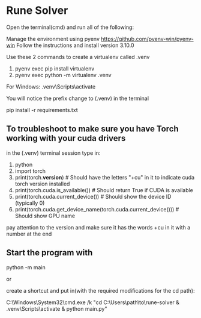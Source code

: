 # Rune Solver
Open the terminal(cmd) and run all of the following:

Manage the environment using pyenv
https://github.com/pyenv-win/pyenv-win
Follow the instructions and install version 3.10.0

Use these 2 commands to create a virtualenv called .venv

1. pyenv exec pip install virtualenv
2. pyenv exec python -m virtualenv .venv

For Windows:
.venv\Scripts\activate

You will notice the prefix change to (.venv) in the terminal

pip install -r requirements.txt

## To troubleshoot to make sure you have Torch working with your cuda drivers
in the (.venv) terminal session type in:
1. python
2. import torch
3. print(torch.__version__)            # Should have the letters "+cu" in it to indicate cuda torch version installed
4. print(torch.cuda.is_available())    # Should return True if CUDA is available
5. print(torch.cuda.current_device())  # Should show the device ID (typically 0)
6. print(torch.cuda.get_device_name(torch.cuda.current_device()))  # Should show GPU name

pay attention to the version and make sure it has the words +cu in it with a number at the end


## Start the program with
python -m main

or

create a shortcut and put in(with the required modifications for the cd path):

C:\Windows\System32\cmd.exe /k "cd C:\Users\path\to\rune-solver & .venv\Scripts\activate & python main.py"
